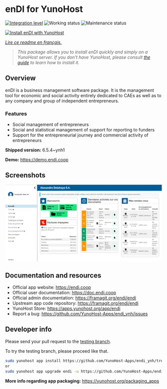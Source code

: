 <!--
N.B.: This README was automatically generated by https://github.com/YunoHost/apps/tree/master/tools/README-generator
It shall NOT be edited by hand.
-->

# enDI for YunoHost

[![Integration level](https://dash.yunohost.org/integration/endi.svg)](https://dash.yunohost.org/appci/app/endi) ![Working status](https://ci-apps.yunohost.org/ci/badges/endi.status.svg) ![Maintenance status](https://ci-apps.yunohost.org/ci/badges/endi.maintain.svg)

[![Install enDI with YunoHost](https://install-app.yunohost.org/install-with-yunohost.svg)](https://install-app.yunohost.org/?app=endi)

*[Lire ce readme en français.](./README_fr.md)*

> *This package allows you to install enDI quickly and simply on a YunoHost server.
If you don't have YunoHost, please consult [the guide](https://yunohost.org/#/install) to learn how to install it.*

## Overview

enDI is a business management software package. It is the management tool for economic and social activity entirely dedicated to CAEs as well as to any company and group of independent entrepreneurs.

### Features

- Social management of entrepreneurs
- Social and statistical management of support for reporting to funders
- Support for the entrepreneurial journey and commercial activity of entrepreneurs


**Shipped version:** 6.5.4~ynh1

**Demo:** https://demo.endi.coop

## Screenshots

![Screenshot of enDI](./doc/screenshots/accueil.png)

## Documentation and resources

* Official app website: <https://endi.coop>
* Official user documentation: <https://doc.endi.coop>
* Official admin documentation: <https://framagit.org/endi/endi>
* Upstream app code repository: <https://framagit.org/endi/endi>
* YunoHost Store: <https://apps.yunohost.org/app/endi>
* Report a bug: <https://github.com/YunoHost-Apps/endi_ynh/issues>

## Developer info

Please send your pull request to the [testing branch](https://github.com/YunoHost-Apps/endi_ynh/tree/testing).

To try the testing branch, please proceed like that.

``` bash
sudo yunohost app install https://github.com/YunoHost-Apps/endi_ynh/tree/testing --debug
or
sudo yunohost app upgrade endi -u https://github.com/YunoHost-Apps/endi_ynh/tree/testing --debug
```

**More info regarding app packaging:** <https://yunohost.org/packaging_apps>
